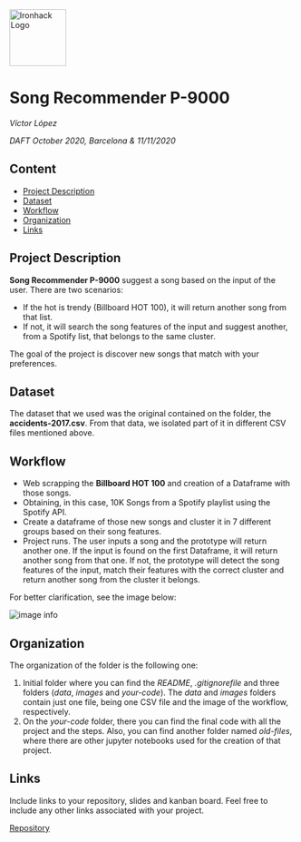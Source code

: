 <img src="https://bit.ly/2VnXWr2" alt="Ironhack Logo" width="100"/>

# Song Recommender P-9000
*Víctor López*

*DAFT October 2020, Barcelona & 11/11/2020*

## Content
- [Project Description](#project-description)
- [Dataset](#dataset)
- [Workflow](#workflow)
- [Organization](#organization)
- [Links](#links)


## Project Description
**Song Recommender P-9000** suggest a song based on the input of the user. There are two scenarios:
- If the hot is trendy (Billboard HOT 100), it will return another song from that list.
- If not, it will search the song features of the input and suggest another, from a Spotify list, that belongs to the same cluster.

The goal of the project is discover new songs that match with your preferences.

## Dataset
The dataset that we used was the original contained on the folder, the **accidents-2017.csv**. From that data, we isolated part of it in different CSV files mentioned above.

## Workflow
  * Web scrapping the **Billboard HOT 100** and creation of a Dataframe with those songs.
  * Obtaining, in this case, 10K Songs from a Spotify playlist using the Spotify API.
  * Create a dataframe of those new songs and cluster it in 7 different groups based on their song features.
  * Project runs. The user inputs a song and the prototype will return another one. If the input is found on the first Dataframe, it will return another song from that one. If not, the prototype will detect the song features of the input, match their features with the correct cluster and return another song from the cluster it belongs.

For better clarification, see the image below:

![image info](./Ironhack/Week3/Project-Week-3-Song-Recommender/images/workflow.png)

## Organization

The organization of the folder is the following one:
1. Initial folder where you can find the *README*, *.gitignorefile* and three folders (*data*, *images* and *your-code*). The *data* and *images* folders contain just one file, being one CSV file and the image of the workflow, respectively.
2. On the *your-code* folder, there you can find the final code with all the project and the steps. Also, you can find another folder named *old-files*, where there are other jupyter notebooks used for the creation of that project.

## Links
Include links to your repository, slides and kanban board. Feel free to include any other links associated with your project.

[Repository](https://github.com/VictorLJay/Project-Week-3-Song-Recommender)
